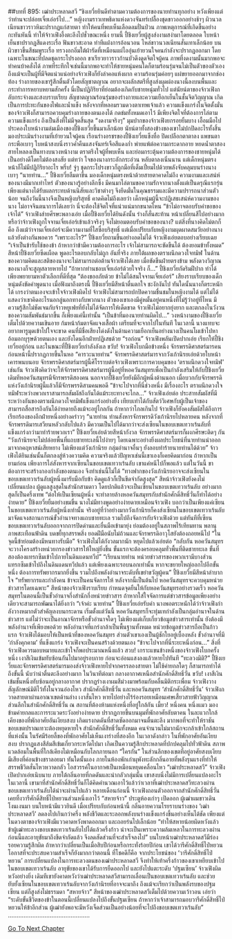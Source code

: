 ##บทที่ 895: เฒ่าประหลาดสวี
“ชิงเยวี่ยยินดีทำตามความต้องการของนายท่านทุกอย่าง หวังเพียงแต่ว่าท่านจะปล่อยเจี๋ยเอ๋อร์ไป…”
หญิงงามราวเทพธิดาแห่งดวงจันทร์เปลื้องชุดขาวออกอย่างช้าๆ ผิวนวลเนียนขาวราวหิมะปรากฏแก่สายตา ทำให้คนที่พบเห็นเลือดลมปั่นป่วน
ภาพเหตุการณ์ที่เกิดขึ้นอย่างกะทันหันนี้ ทำให้จ้าวเฟิงอึ้งตะลึงไปชั่วขณะหนึ่ง ยามนี้
ปี้ชิงเยวี่ยผู้สูงส่งงามสง่ามาโดยตลอด ใบหน้าเย็นชาปรากฏสีแดงระเรื่อ ฟันขาวสะอาด ท่าทีแฝงการอ้อนวอน ไหล่ขาวนวลเนียนสั่นเทาเล็กน้อย บนผิวขาวขึ้นสีชมพูระเรื่อ ทรวงอกอิ่มใต้ผ้ารัดที่เหมือนแผ่ไออุ่นเย้ายวนใจคนกำลังจะปรากฏออกมา
โดยเฉพาะในขณะที่ปลดชุดกระโปรงออก ขาเรียวยาวราวก้านบัวดึงดูดจิตใจผู้คน ภาพที่งดงามนั้นมากพอจะทำคนบ้าคลั่งได้ ภาพที่ระทึกใจเช่นนี้มากพอจะทำให้ชายหนุ่มคนใดก็ตามร้อนรุ่มจนไม่เป็นตัวของตัวเอง
ถึงแม้จะเป็นผู้ที่มีจิตแน่วแน่อย่างจ้าวเฟิงก็ยังลำคอแห้งผาก ความร้อนรุ่มค่อยๆ แผ่ขยายออกมาจากช่องท้อง
ร่างกายของเขารู้สึกตื่นตัวโดยสัญชาตญาณ อยากจะผลักสตรีที่สูงส่งผุดผ่องนางนี้ลงบนพื้นและกระทำการหยาบหยามสักครั้ง
นี่เป็นปฏิกิริยาที่ย่อมต้องเกิดกับชายหนุ่มทั่วไป
แต่นัยน์ตาของจ้าวเฟิงกลับกระจ่างและสงบราบเรียบ สัญชาตญาณร้อนรุ่มของร่างกายและความเยือกเย็นในชั้นจิตวิญญาณ เกิดเป็นการปะทะกันของไฟและน้ำแข็ง
หลังจากที่หลอมรวมดวงตาเทพเจ้าแล้ว ความแข็งแกร่งในจิตตั้งมั่นของจ้าวเฟิงก็สามารถควบคุมร่างกายของตนเองได้ กดข่มทั้งหมดเอาไว้
มีเพียงจิตใจที่ต้องการไล่ตามความแข็งแกร่ง ถึงเป็นสิ่งที่ไม่มีจุดสิ้นสุด
“งดงามจริงๆ”
มุมปากของจ้าวเฟิงยกรอยยิ้มบาง เอื้อมมือไปประคองใบหน้างามล่มเมืองของปี้ชิงเยวี่ยขึ้นมาเล็กน้อย
นัยน์ตาทั้งสองข้างของเขาไม่ปกปิดอะไรทั้งสิ้น มองประเมินร่างงามที่เย้ายวนใจผู้คน
เรือนร่างอรชรของปี้ชิงเยวี่ยแข็งทื่อ ปิดเปลือกตาตาลง แพขนตากระพือเบาๆ ใบหน้าสงบนิ่งราวค่ำคืนแสงจันทร์เจือสีแดงก่ำ พ่ายแพ้ต่อความกระดากอาย
หยดน้ำตาสองสายไหลลงเป็นทางบนวงหน้างาม ตราตรึงใจผู้ที่พบเห็น และย่อมกระตุ้นความต้องการของชายหนุ่มได้เป็นอย่างดีโดยไม่ต้องสงสัย
แต่ทว่า
ใจของนางกระอักกระอ่วน หลับตาลงเนิ่นนาน แต่เด็กหนุ่มตรงหน้าก็ไม่มีปฎิกิริยาอะไร พรึ่บ!
จู่ๆ ชุดกระโปรงขาวก็ถูกมือที่เต็มเปี่ยมไปด้วยพลังจับคลุมบนร่างนางเบาๆ “นายท่าน…”
ปี้ชิงเยวี่ยลืมตาขึ้น มองเด็กหนุ่มตรงหน้าด้วยสายตาคาดไม่ถึง
ความงามและเสน่ห์ของนางมีมากเท่าไหร่ ตัวของนางรู้อย่างลึกซึ้ง มีคนมาไล่ตามขอความรักจากนางตั้งแต่เป็นดรุณีแรกรุ่น
เพียงแต่นางได้รับผลกระทบด้านนิสัยและวิชาต่างๆ จึงยึดมั่นในคุณธรรมและมีความปรารถนาส่วนตัวน้อย จนถึงวันนี้นางจึงเป็นหญิงบริสุทธิ์
คาดคิดไม่ถึงเลยว่า เด็กหนุ่มผู้นี้จะปฎิเสธเสน่ห์ความงามของนาง
ไม่อาจจินตนาการได้เลยว่า นี่จะต้องใช้จิตใจที่แน่วแน่มากขนาดไหน
“ข้าไม่อาจตอบรับคำขอของเจ้าได้”
จ้าวเฟิงส่ายศีรษะพลางเอ่ย เมื่อปี้ชิงเยวี่ยได้ยินดังนั้น ร่างก็สั่นสะท้าน หน้าเปลี่ยนสีไปอย่างมาก
หรือว่าจ้าวเฟิงถูกใจจานเจี๋ยเอ๋อร์เข้าแล้วจริงๆ จึงไม่ยอมตอบรับคำขอของนาง? แต่สิ่งที่นางคิดไม่ตกก็คือ
ถึงแม้ว่าจานเจี๋ยเอ๋อร์จะมีความงามที่ใสซื่อบริสุทธิ์ แต่เมื่อเปรียบกับหญิงงามผุดผาดสมวัยอย่างนางแล้วยังต่างกันพอควร “เพราะอะไร?”
ปี้ชิงเยวี่ยถามขึ้นอย่างอดไม่ได้
จ้าวเฟิงเอ่ยตอบอย่างเรียบเฉย “เจ้าเป็นข้ารับใช้ของข้า ถ้าหากว่าข้ามีความต้องการอะไร เจ้าไม่สามารถจะขัดขืนได้ ต้องยอมข้าทั้งหมด”
สีหน้าปี้ชิงเยวี่ยซีดเผือด พูดอะไรตอบกลับไม่ถูก
อันที่จริง
ภายใต้ผลของตราผนึกดวงใจทมิฬ ในด้านของความคิดและสติของนางจะไม่สามารถต่อต้านจ้าวเฟิงได้เลย เมื่อขัดขืนฝ่ายตรงข้าม พลังดวงวิญาณของนางก็จะสูญสลายหายไป
“ถ้าหากท่านชอบเจี๋ยเอ๋อร์ด้วยใจจริง ก็…”
ปี้ชิงเยวี่ยกัดริมฝีปาก ทำได้เพียงพยายามหาตัวเลือกที่ดีที่สุด
“ต้องขออภัยด้วย ข้าไม่ได้สนใจจานเจี๋ยเอ๋อร์”
เสียงราบเรียบของเด็กหนุ่มดังขัดคำพูดนาง
เมื่อฟังมาถึงตรงนี้ ปี้ชิงเยวี่ยมีสีหน้าตื่นตกใจ ชะงักงันไป
ทันใดนั้นนางก็ตระหนักได้ เกรงว่าตนเองจะเข้าใจจ้าวเฟิงผิดไป
จ้าวเฟิงไม่สามารถปกปิดความชื่นชมในหญิงงามได้ แต่ไม่ได้แสดงว่าเขาคิดอะไรนอกลู่นอกทางกับพวกนาง
ตัวของเขาเองมีคู่หมั้นอยู่คนหนึ่งที่ไม่รู้ว่าอยู่ที่ไหน มีความรู้สึกไม่ชัดเจนกับจ้าวหยูเฟยที่ยังไม่ได้จัดการให้เด็ดขาด
จ้าวเฟิงไม่อยากยุ่งยาก และตกลงในวังวนของความสัมพันธ์มากขึ้น
ก็เพียงแค่นี้เท่านั้น
“เป็นข้าที่มองนายท่านผิดไป…”
วงหน้างามของปี้ชิงเยวี่ยเต็มไปด้วยความเขินอาย ก้มหน้าก้มตาจัดแจงเสื้อผ้า เตรียมที่จะจากไปในทันที
ในเวลานี้ นางแทบจะอยากหารูมุดเข้าไปใจจะขาด
คนที่มีชื่อเสียงโด่งดังในด้านความเยือกเย็นอย่างนางเป็นคนโผเข้าไปหาอ้อมอกบุรุษด้วยตนเอง และยังโดนอีกฝ่ายปฎิเสธด้วย
“รอก่อน”
จ้าวเฟิงพลันเปิดปากเอ่ย เรียกให้ปี้ชิงเยวี่ยอยู่ก่อน
และในขณะที่ปี้ชิงเยวี่ยกำลังลังเล
ขวับ!
จ้าวเฟิงโบกมือข้างหนึ่ง จักรพรรดิศาสตร์มารคนก่อนหน้านี้ปรากฏกายขึ้นในหอ
“คารวะนายท่าน”
จักรพรรดิศาสตร์มารจากวังเก้านิรยเอ่ยด้วยใบหน้าเคารพนบนอบ
จักรพรรดิศาสตร์มารผู้นี้ศิโรราบต่อจ้าวเฟิงเพราะการควบคุมของ ‘ตราผนึกดวงใจทมิฬ’ เช่นกัน
จ้าวเฟิงคิดว่าจะให้จักรพรรดิศาสตร์มารผู้นี้อยู่ที่หอควันสมุทรเพื่อเป็นกำลังเสริมให้กับปี้ชิงเยวี่ย
เดิมทีหอควันสมุทรมีจักรพรรดิสองคน นอกจากปี้ชิงเยวี่ยยังมีอีกผู้หนึ่งด้านนอก เมื่อบวกกับจักรพรรดิแห่งวังเก้านิรยผู้นี้แล้วก็มีจักรพรรดิสามคนพอดี
“ข้าจะไปจากที่นี่ช่วงหนึ่ง มีเรื่องอะไร ตราผนึกดวงใจทมิฬระหว่างพวกเราสามารถสัมผัสถึงกันได้แม้ระยะทางจะไกล…”
จ้าวเฟิงเอ่ยต่อ ประสาทสัมผัสที่มีระหว่างกันของตราผนึกดวงใจทมิฬแข็งแกร่งอย่างยิ่ง เทียบเท่าได้กับสัตว์วิเศษกับผู้เป็นเจ้าของ สามารถสื่อสารถึงกันได้ง่ายดายถึงแม้จะอยู่ไกลกัน
ถ้าหากว่าไกลเกินไป จ้าวเฟิงก็ยังคงสัมผัสได้ถึงการเรียกร้องของอีกฝ่ายหนึ่งอย่างคร่าวๆ
“นายท่าน ท่านสังหารจักรพรรดิวังเก้านิรยไปหลายคน หลังจากที่จักรพรรดิมารเสวียนหลัวกลับไปแล้ว มีความเป็นไปได้มากว่าจะส่งเซียนในขอบเขตเทวาเร้นลับที่แข็งแกร่งกว่ามาทำร้ายพวกเรา”
ปี้ชิงเยวี่ยเอ่ยด้วยสีหน้ากังวล
จักรพรรดิศาสตร์มารก็ผงกศีรษะติดๆ กัน “วังเก้านิรยจะไม่ปล่อยพื้นที่แถบชายทะเลนี้ไปง่ายๆ โดยเฉพาะอย่างยิ่งผลประโยชน์ที่นายท่านนำออกมาจากคฤหาสน์เสียหยาง ไม่เพียงแต่วังเก้านิรย กลุ่มอำนาจอื่นๆ ยังลอบทำร้ายนายท่านได้ด้วย”
จ้าวเฟิงได้ยินเช่นนั้นก็ตกลงสู่ห้วงความคิด
ความจริงแล้วปัญหาเช่นนี้เขาเองก็เคยคิดมาก่อน ถ้าหากเป็นยามก่อน เพียงการไล่สังหารจากเซียนในขอบเขตเทวาเร้นลับ เขาแค่หนีไปก็พอแล้ว
แต่ในวันนี้ ขาต้องการจะสร้างกองกำลังของตนเอง จึงทำเช่นนี้ไม่ได้
“ทางฟากของวังเก้านิรยอาจจะส่งเซียนในขอบเขตเทวาเร้นลับผู้หนึ่งมารับมือกับข้า คิดดูแล้วก็เป็นขีดจำกัดสูงสุด”
สีหน้าจ้าวเฟิงยังคงไม่เปลี่ยนแปลง
ผู้ดูแลสูงสุดในสำนักสามดาว โดยปกติแล้วจะเป็นเซียนในขอบเขตเทวาเร้นลับ อย่างมากสุดก็เป็นครึ่งเทพ
“ต่อให้เป็นเซียนผู้หนึ่ง จะทำลายล้างหอควันสมุทรกับสำนักศักดิ์สิทธิ์วั่นก็ทำได้อย่างง่ายดาย”
ปี้ชิงเยวี่ยยิ้มอย่างขมขื่น นางไม่มีทางพูดอย่างง่ายดายเหมือนจ้าวเฟิง บอกว่าเป็นเพียงแค่เซียนในขอบเขตเทวาเร้นลับผู้หนึ่งเท่านั้น
จริงอยู่ที่ว่าอย่างมากวังเก้านิรยก็คงส่งเซียนในขอบเขตเทวาเร้นลับมาจัดแจงสถานการณ์ขั้วอำนาจทางแถบชายทะเล รวมไปถึงจัดการกับจ้าวเฟิงด้วย
แต่ทันทีที่เซียนขอบเขตเทวาเร้นลับออกจากการปิดด่านและยื่นมือเข้ามายุ่ง ย่อมต้องอยู่ในสภาพไร้เทียมทาน พลานุภาพสะเทือนฟ้าดิน บดขยี้ทุกสรรพสิ่ง ยอดฝีมือนับไม่ถ้วนและจักรพรรดิอาวุโสยังต้องถอยหนีไป
“ในจุดนี้ข้าย่อมต้องมีหนทางรับมือ”
จ้าวเฟิงไม่ได้กังวลมากนัก หยุดไปแล้วเอ่ยต่อ “กลับกัน หอควันสมุทรจะวางโครงสร้างหน่วยกรองข่าวสารให้ใหญ่ยิ่งขึ้น ขั้นแรกจะต้องครอบคลุมทั่วพื้นที่ติดชายทะเล ขั้นที่สองต้องแทรกซึมเข้าไปภายในดินแดนทวีป”
“เรียนนายท่าน หน่วยข่าวสารของพวกเรามีบางส่วนแทรกซึมเข้าไปถึงในดินแดนทวีปแล้ว แต่เพียงเฉพาะรอบนอกเท่านั้น หากจะขยายใหญ่ออกไปอีกขั้นหนึ่ง ต้องการทรัพยากรมากยิ่งขึ้น รวมไปถึงพลังอำนาจระดับที่เขย่าขวัญผู้คน”
ปี้ชิงเยวี่ยมีสีหน้าลำบากใจ “ทรัพยากรและกำลังคน ข้าจะเป็นคนจัดการให้ หลังจากนี้เป็นต้นไป หอควันสมุทรจะควบคุมหน่วยข่าวสารโดยเฉพาะ”
สีหน้าของจ้าวเฟิงราบเรียบ กำหนดจุดยืนให้กับหอควันสมุทรอย่างรวดเร็ว
หอควันสมุทรในตอนนี้เป็นขั้วอำนาจกึ่งสำนักกึ่งหน่วยข่าวสาร ถ้าหากใส่ใจจัดการแต่ข่าวสารข้อมูลเพียงอย่างเดียวจะสามารถพัฒนาได้ยิ่งกว่า
“เจ้าค่ะ นายท่าน”
ปี้ชิงเยวี่ยเอ่ยรับคำ นางพอตระหนักได้ว่าจ้าวเฟิงกำลังวางหมากตัวสำคัญลงบนกระดาน
เริ่มตั้งแต่วันนี้ หอควันสมุทรก็จะทุ่มเทกำลังเป็นกลุ่มอำนาจในด้านข่าวสาร
แต่ไม่ว่าจะเป็นอาณาจักรหรือขั้วอำนาจใดๆ ไม่เพียงแต่เก็บเกี่ยวข้อมูลข่าวสารเท่านั้น ยังต้องมีพลังอำนาจที่เพียงพอด้วย
พลังอำนาจที่แกร่งกล้าเป็นพื้นฐานทั้งหมด
หน่วยข้อมูลข่าวสารถือเป็นก้าวแรก จ้าวเฟิงได้มอบให้เป็นหน้าที่ของหอควันสมุทร ส่วนตัวเขาเองเป็นผู้ชักใยอยู่เบื้องหลัง
ขั้วอำนาจที่มี ‘กำลังคุกคาม’ ที่แข็งแกร่ง จ้าวเฟิงจะเป็นคนสร้างด้วยตนเอง
“ข้าจะไปจากที่นี่ระยะหนึ่งก่อน…”
สิ่งที่จ้าวเฟิงควรมอบหมายและเข้าใจก็พอประมาณหนึ่งแล้ว
สวบ!
เกราะแขนข้างหนึ่งของจ้าวเฟิงโบกครั้งหนึ่ง เงาสีเงินเข้มทับซ้อนกันไปมาอยู่รอบกาย ก่อนจะอ่อนแสงลงแล้วหายไปทันที
“ทะลวงมิติ?”
ปี้ชิงเยวี่ยและจักรพรรดิศาสตร์มารมองส่งจ้าวเฟิงหายไปจากครรลองสายตา
ไม่ใช้ค่ายกลใดๆ ก็สามารถทำได้ถึงขั้นนี้ นับว่าน่าตื่นตะลึงอย่างมาก
ในวินาทีต่อมา กลางอากาศเหนือสำนักศักดิ์สิทธิ์วั่น
ขวับ!
เงาสีเงินเข้มชั้นหนึ่งทับซ้อนอยู่กลางอากาศ ปรากฎร่างเงาผมสีม่วงมาพร้อมกับคลื่นมิติกระเพื่อม
จ้าวเฟิงวางสัญลักษณ์มิติไว้ทั้งในจวนอ๋องโหว สำนักศักดิ์สิทธิ์วั่น และหอควันสมุทร
‘สำนักศักดิ์สิทธิ์วั่น’
จ้าวเฟิงกวาดสายตาผ่านอาณาเขตด้านล่าง เงาสั่นไหว หายไปอย่างไร้ร่องรอยเหมือนเศษเสี้ยวสายฟ้าวิญญาณ
ส่วนลึกในสำนักศักดิ์สิทธิ์วั่น ณ สถานที่ต้องห้ามแห่งหนึ่งที่อยู่ใกล้กัน
เมี้ยว!
หนึ่งคน หนึ่งแมว มองข้ามค่ายกลและการระแวดระวังอย่างง่ายดาย ปรากฏกายขึ้นบนมุมที่พักอาศัยลับตาคน
ในละแวกใกล้เคียงของที่พักอาศัยอันเงียบสงบ เกิดแรงกดดันที่สาดซัดออกมาจนตื่นตะลึง มากพอที่จะทำให้ราชันขอบเขตปราณเทวะต้องหยุดหายใจ
สำนักศักดิ์สิทธิ์วั่นทั้งหมด คนจำนวนไม่มากนักจะกล้าเข้าใกล้สถานที่แห่งนั้น ในรัศมีร้อยลี้ของที่พักอาศัยไม่เห็นเงาร่างที่สองอีก
ในเวลาดังกล่าว
ในที่พักอาศัยอันเงียบสงบ ปรากฏแสงสีส้มสีเข้มเกี่ยวกระหวัดไปมา เกิดเป็นความรู้สึกประหลาดที่ปกปคลุมไปทั่วฟ้าดิน สภาพแวดล้อมในพื้นที่ใกล้เคียงไม่เหมือนกับโลกภายนอก
“ใครกัน”
ในส่วนลึกของเขตที่อยู่อาศัยสงบเงียบ มีเสียงที่ค่อนข้างชราลอยมา
ทันใดนั้นเอง ภายในห้องพักเก่าผุพังทะลักกลิ่นอายที่พลังรุนแรงที่ทำให้สรรพชีวิตสั่นไหวหวาดกลัว ไอสวรรค์ในอากาศเป็นเหมือนหยุดเคลื่อนไหว
“เฒ่าประหลาดสวี”
จ้าวเฟิงเปิดปากเอ่ยเนิบนาบ
ภายใต้กลิ่นอายที่กดดันและน่ากลัวกลุ่มนั้น เขาสงบนิ่งไม่มีการเปลี่ยนแปลงอะไร
ในเวลานี้
เขามาที่สำนักศักดิ์สิทธิ์วั่นก็ได้คิดคำนวณเอาไว้แล้วว่าเวลาที่เฒ่าประหลาดสวีทะลวงผ่านขอบเขตเทวาเร้นลับได้น่าจะผ่านไปแล้ว
หลายเดือนก่อนนี้ จ้าวเฟิงถอนตัวออกจากสำนักศักดิ์สิทธิ์วั่น เคยทิ้งวารีศักดิ์สิทธิ์ไป่หยวนส่วนหนึ่งเอาไว้
“สหายจ้าว”
ประตูห้องเก่าๆ เปิดออก ผู้เฒ่าผมขาวเดินโงนเงนมา บนใบหน้ามีแววยินดี
เมื่อเปรียบกับก่อนหน้านี้ กลิ่นอายความโรยราบนร่างของ ‘เฒ่าประหลาดสวี’ ลดลงไปเกินกว่าครึ่ง พลังชีวิตและระลอกพลังบนร่างแข็งแกร่งขึ้นอย่างเห็นได้ชัด
เพียงแต่ในดวงตาของจ้าวเฟิงมีแววคาดหวังพาดออกมา และถอยร่นไปเล็กน้อย
“ทำให้สหายน้อยผิดหวังแล้ว ข้าผู้เฒ่าทะลวงขอบเขตเทวาเร้นลับไปได้แล้วครึ่งก้าว น่าจะเป็นเพราะความล้มเหลวในการทะลวงผ่านก่อนนี้และอายุขัยมาถึงขีดจำกัดแล้ว จึงลดสัดส่วนที่จะสำเร็จลงไป”
บนใบหน้าเฒ่าประหลาดสวีมีร่องรอยความรู้สึกผิด
ถ้าหากว่าเปลี่ยนเป็นเมื่อสิบปีก่อนหรือกระทั่งร้อยปีก่อน เขาได้วารีศักดิ์สิทธิ์ไป่หยวน โอกาสที่จะประสบความสำเร็จก็ยังมากกว่าตอนนี้
ที่โชคดีก็คือ จากประโยชน์ของ ‘วารีศักดิ์สิทธิ์ไป่หยวน’ การเปลี่ยนแปลงในการทะลวงตนของเฒ่าประหลาดสวี จึงทำให้เท้าครึ่งก้าวของเขาเหยียบเข้าไปในขอบเขตเทวาเร้นลับ
อายุขัยของเขาได้รับการยืดออกไป และยังไปแตะระดับ ‘ปฐมเซียน’
จ้าวเฟิงผิดหวังอย่างยิ่ง เดิมทีเขายังคาดหวังว่าเฒ่าประหลาดสวีสามารถเลื่อนเป็นขอบเขตเทวาเร้นลับ และช่วยยับยั้งเซียนในขอบเขตเทวาเร้นลับจากวังเก้านิรยที่อาจจะมาถึง
ถึงแม้จะเรียกว่าเป็นพลังรบของปฐมเซียน แต่ก็สูงส่งไม่ธรรมดา
“สหายจ้าว”
สีหน้าของเฒ่าประหลาดสวีเต็มไปด้วยความเว้าวอน เอ่ยว่า “ระดับขั้นชีวิตของข้าในตอนนี้เปลี่ยนแปลงไปถึงขั้นปฐมเซียน ถ้าหากว่าเจ้าสามารถมอบวารีศักดิ์สิทธิ์ไป่หยวนให้ข้าอีกส่วน ผู้เฒ่ายังพอจะมีหวังเจ็ดส่วนเป็นอย่างน้อยที่จะไปถึงขอบเขตเทวาเร้นลับ”
...............................................


[Go To Next Chapter]( ./133.md)